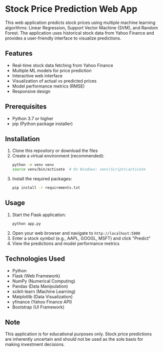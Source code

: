 # Stock Price Prediction Web App

This web application predicts stock prices using multiple machine learning algorithms: Linear Regression, Support Vector Machine (SVM), and Random Forest. The application uses historical stock data from Yahoo Finance and provides a user-friendly interface to visualize predictions.

## Features

- Real-time stock data fetching from Yahoo Finance
- Multiple ML models for price prediction
- Interactive web interface
- Visualization of actual vs predicted prices
- Model performance metrics (RMSE)
- Responsive design

## Prerequisites

- Python 3.7 or higher
- pip (Python package installer)

## Installation

1. Clone this repository or download the files
2. Create a virtual environment (recommended):
   ```bash
   python -m venv venv
   source venv/bin/activate  # On Windows: venv\Scripts\activate
   ```
3. Install the required packages:
   ```bash
   pip install -r requirements.txt
   ```

## Usage

1. Start the Flask application:
   ```bash
   python app.py
   ```
2. Open your web browser and navigate to `http://localhost:5000`
3. Enter a stock symbol (e.g., AAPL, GOOGL, MSFT) and click "Predict"
4. View the predictions and model performance metrics

## Technologies Used

- Python
- Flask (Web Framework)
- NumPy (Numerical Computing)
- Pandas (Data Manipulation)
- scikit-learn (Machine Learning)
- Matplotlib (Data Visualization)
- yfinance (Yahoo Finance API)
- Bootstrap (UI Framework)

## Note

This application is for educational purposes only. Stock price predictions are inherently uncertain and should not be used as the sole basis for making investment decisions. 